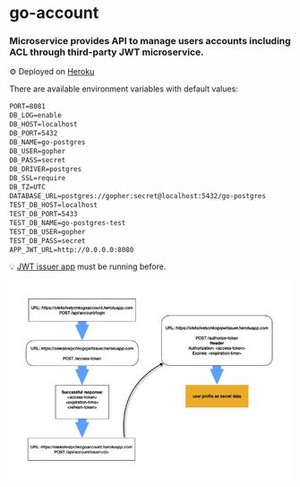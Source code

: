 # go-account

### Microservice provides API to manage users accounts including ACL through third-party JWT microservice.

⚙️ Deployed on <a href="https://oleksiivelychkogoaccount.herokuapp.com">Heroku</a>

There are available environment variables with default values:
```
PORT=8081
DB_LOG=enable
DB_HOST=localhost
DB_PORT=5432
DB_NAME=go-postgres
DB_USER=gopher
DB_PASS=secret
DB_DRIVER=postgres
DB_SSL=require
DB_TZ=UTC
DATABASE_URL=postgres://gopher:secret@localhost:5432/go-postgres
TEST_DB_HOST=localhost
TEST_DB_PORT=5433
TEST_DB_NAME=go-postgres-test
TEST_DB_USER=gopher
TEST_DB_PASS=secret
APP_JWT_URL=http://0.0.0.0:8080
```

💡 <a href="https://github.com/oleksiivelychko/go-jwt-issuer">JWT issuer app</a> must be running before.

![how it works](.http-requests/readme.png)
